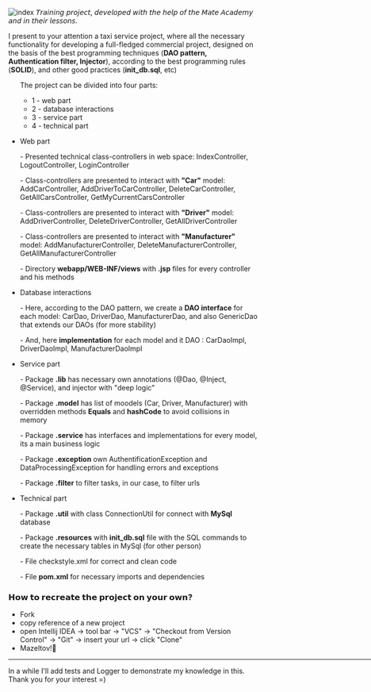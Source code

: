 ![index](https://user-images.githubusercontent.com/38344357/169691811-21237c20-010c-4b6d-b023-1c75c9d027b2.png)
𝘛𝘳𝘢𝘪𝘯𝘪𝘯𝘨 𝘱𝘳𝘰𝘫𝘦𝘤𝘵, 𝘥𝘦𝘷𝘦𝘭𝘰𝘱𝘦𝘥 𝘸𝘪𝘵𝘩 𝘵𝘩𝘦 𝘩𝘦𝘭𝘱 𝘰𝘧 𝘵𝘩𝘦 𝘔𝘢𝘵𝘦 𝘈𝘤𝘢𝘥𝘦𝘮𝘺 𝘢𝘯𝘥 𝘪𝘯 𝘵𝘩𝘦𝘪𝘳 𝘭𝘦𝘴𝘴𝘰𝘯𝘴.

I present to your attention a taxi service project, where all the necessary functionality for developing a full-fledged commercial project, designed on the basis of the best programming techniques (<b>DAO pattern, Authentication filter, Injector</b>), according to the best programming rules (<b>SOLID</b>), and other good practices (<b>init_db.sql</b>, etc)
 
<ul>
    The project can be divided into four parts:
        <ul>
          <li>1 - web part</li>
          <li>2 - database interactions</li>
          <li>3 - service part</li>
          <li>4 - technical part</li>
        </ul>
    </li>
</ul>

<ul>
  <li> Web part </li>
  </ul>
 <ul> - Presented technical class-controllers in web space: IndexController, LogoutController, LoginController </ul>
 <ul> - Class-controllers are presented to interact with <b>"Car"</b> model: AddCarController, AddDriverToCarController, DeleteCarController, GetAllCarsController, GetMyCurrentCarsController </ul>
 <ul> - Class-controllers are presented to interact with <b>"Driver"</b> model: AddDriverController, DeleteDriverController, GetAllDriverController </ul>
 <ul> - Class-controllers are presented to interact with <b>"Manufacturer"</b> model: AddManufacturerController, DeleteManufacturerController, GetAllManufacturerController </ul>
 <ul> - Directory <b>webapp/WEB-INF/views</b> with <b>.jsp</b> files for every controller and his methods</ul>
 
 
 <ul>
  <li> Database interactions</li>
  </ul>
  <ul> - Here, according to the DAO pattern, we create a <b>DAO interface</b> for each model: CarDao, DriverDao, ManufacturerDao, and also GenericDao that extends our DAOs (for more stability) </ul>
  <ul> - And, here <b>implementation</b> for each model and it DAO : CarDaoImpl, DriverDaoImpl, ManufacturerDaoImpl </ul>
  <ul>
  <li> Service part </li>
  </ul>
  <ul> - Package <b>.lib</b> has necessary own annotations (@Dao, @Inject, @Service), and injector with "deep logic"</ul>
  <ul> - Package <b>.model</b> has list of moodels (Car, Driver, Manufacturer) with overridden methods <b>Equals</b> and <b>hashCode</b> to avoid collisions in memory </ul>
   <ul> - Package <b>.service</b> has interfaces and implementations for every model, its a main business logic</ul>
  <ul> - Package <b>.exception</b> own AuthentificationException and DataProcessingException for handling errors and exceptions </ul>
   <ul> - Package <b>.filter</b> to filter tasks, in our case, to filter urls </ul>
  
  <ul>
  <li> Technical part</li>
  </ul>
  <ul> - Package <b>.util</b> with class ConnectionUtil for connect with <b>MySql</b> database</ul>
  <ul> - Package <b>.resources</b> with <b>init_db.sql</b> file with the SQL commands to create the necessary tables in MySql (for other person)</ul>
  <ul> - File checkstyle.xml for correct and clean code</ul>
  <ul> - File <b>pom.xml</b> for necessary imports and dependencies </ul>
  
  <h3>𝗛𝗼𝘄 𝘁𝗼 𝗿𝗲𝗰𝗿𝗲𝗮𝘁𝗲 𝘁𝗵𝗲 𝗽𝗿𝗼𝗷𝗲𝗰𝘁 𝗼𝗻 𝘆𝗼𝘂𝗿 𝗼𝘄𝗻?</h3>
  <ul>
          <li>Fork</li>
          <li>copy reference of a new project</li>
          <li> open Intellij IDEA -> tool bar -> "VCS" -> "Checkout from Version Control" -> "Git" -> insert your url -> click "Clone"</li>
          <li>Mazeltov!👏</li>
        </ul>
  
  
  <hr align="center" width="1000" size="2" color="#ff0000" />
  
 <p>In a while I'll add tests and Logger to demonstrate my knowledge in this.
 Thank you for your interest =)</p>
  
  
  
  
  
  
  

